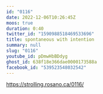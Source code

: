 ```yaml
---
id: "0116"
date: 2022-12-06T10:26:45Z
moos: true
duration: 0:40
twitter_id: "1590988518469533696"
title: spontaneous with intention
summary: null
slug: "0116"
youtube_id: pDmwHbBDdyg
ghost_id: 638f18e366dae0000173588a
facebook_id: "539523548032542"
---
```

https://strolling.rosano.ca/0116/
